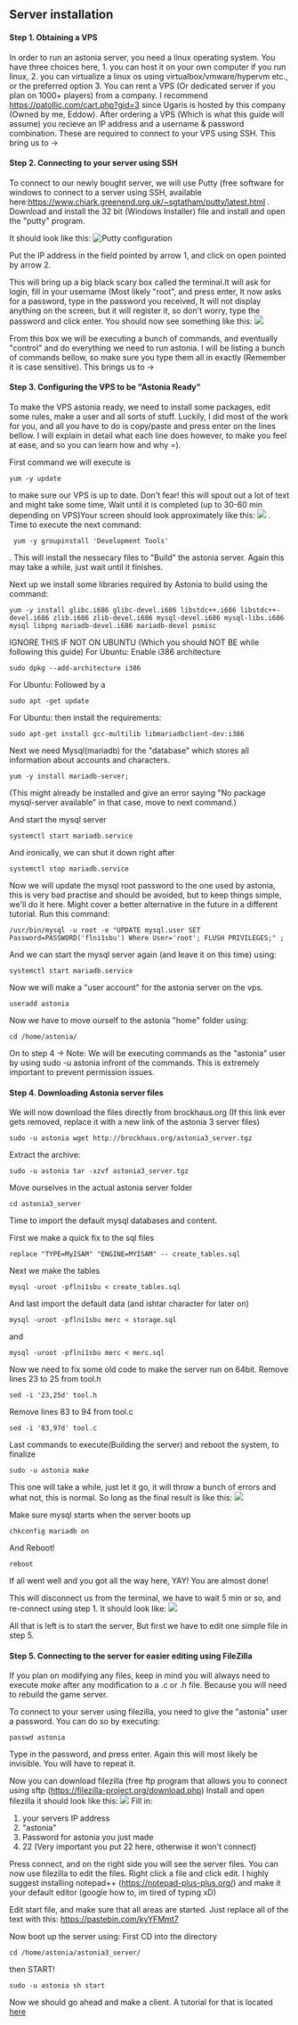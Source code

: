 ## Server installation

#### Step 1. Obtaining a VPS
 
In order to run an astonia server, you need a linux operating system. You have three choices here, 1. you can host it on your own computer if you run linux, 2. you can virtualize a linux os using virtualbox/vmware/hypervm etc., or the preferred option 3. You can rent a VPS (Or dedicated server if you plan on 1000+ players) from a company. I recommend https://patollic.com/cart.php?gid=3  since Ugaris is hosted by this company (Owned by me, Eddow). After ordering a VPS (Which is what this guide will assume) you recieve an IP address and a username & password combination. These are required to connect to your VPS using SSH. This bring us to ->
 
#### Step 2. Connecting to your server using SSH
 
To connect to our newly bought server, we will use Putty (free software for windows to connect to a server using SSH, available here:https://www.chiark.greenend.org.uk/~sgtatham/putty/latest.html . Download and install the 32 bit (Windows Installer) file and install and open the "putty" program.
 
It should look like this:
![Putty configuration](https://i.imgur.com/SYoCIFb.png "Putty configuration")
 
Put the IP address in the field pointed by arrow 1, and click on open pointed by arrow 2.
 
This will bring up a big black scary box called the terminal.It will ask for login, fill in your username (Most likely "root", and press enter, It now asks for a password, type in the password you received, It will not display anything on the screen, but it will register it, so don't worry, type the password and click enter. You should now see something like this:
![](https://i.imgur.com/XjHgofy.png "")
 
 From this box we will be executing a bunch of commands, and eventually "control" and do everything we need to run astonia. I will be listing a bunch of commands bellow, so make sure you type them all in exactly (Remember it is case sensitive). This brings us to ->
 
#### Step 3. Configuring the VPS to be "Astonia Ready"
 
To make the VPS astonia ready, we need to install some packages, edit some rules, make a user and all sorts of stuff. Luckily, I did most of the work for you, and all you have to do is copy/paste and press enter on the lines bellow. I will explain in detail what each line does however, to make you feel at ease, and so you can learn how and why =).
 
First command we will execute is
 ```Shell
 yum -y update
 ```
 to make sure our VPS is up to date. Don't fear! this will spout out a lot of text and might take some time, Wait until it is completed (up to 30-60 min depending on VPS)Your screen should look approximately like this: ![](https://i.imgur.com/jxxKQeT.png "") . Time to execute the next command:
```Shell
 yum -y groupinstall 'Development Tools'
```
 . This will install the nessecary files to "Build" the astonia server. Again this may take a while, just wait until it finishes.
 
Next up we install some libraries required by Astonia to build using the command:
```Shell 
yum -y install glibc.i686 glibc-devel.i686 libstdc++.i686 libstdc++-devel.i686 zlib.i686 zlib-devel.i686 mysql-devel.i686 mysql-libs.i686 mysql libpng mariadb-devel.i686 mariadb-devel psmisc
``` 
IGNORE THIS IF NOT ON UBUNTU (Which you should NOT BE while following this guide)
For Ubuntu:
Enable i386 architecture
```shell
sudo dpkg --add-architecture i386
```
For Ubuntu:
Followed by a
```shell
sudo apt -get update
```
For Ubuntu:
then install the requirements:
```shell
sudo apt-get install gcc-multilib libmariadbclient-dev:i386
```

Next we need Mysql(mariadb) for the "database" which stores all information about accounts and characters.
```Shell 
yum -y install mariadb-server;
``` 
(This might already be installed and give an error saying "No package mysql-server available" in that case, move to next command.)
 
And start the mysql server
```Shell 
systemctl start mariadb.service
``` 
And ironically, we can shut it down right after
```Shell 
systemctl stop mariadb.service
``` 
Now we will update the mysql root password to the one used by astonia, this is very bad practise and should be avoided, but to keep things simple, we'll do it here. Might cover a better alternative in the future in a different tutorial. Run this command:
```Shell
/usr/bin/mysql -u root -e "UPDATE mysql.user SET Password=PASSWORD('flni1sbu') Where User='root'; FLUSH PRIVILEGES;" ;
```
 
And we can start the mysql server again (and leave it on this time) using:
```Shell 
systemctl start mariadb.service
``` 
Now we will make a "user account" for the astonia server on the vps.
```Shell 
useradd astonia
``` 
Now we have to move ourself to the astonia "home" folder using:
```Shell 
cd /home/astonia/
``` 
On to step 4 ->
Note: We will be executing commands as the "astonia" user by using sudo -u astonia infront of the commands. This is extremely important to prevent permission issues.
 
#### Step 4. Downloading Astonia server files
 
We will now download the files directly from brockhaus.org (If this link ever gets removed, replace it with a new link of the astonia 3 server files)
```Shell 
sudo -u astonia wget http://brockhaus.org/astonia3_server.tgz
``` 
Extract the archive:
```Shell 
sudo -u astonia tar -xzvf astonia3_server.tgz
``` 
Move ourselves in the actual astonia server folder
```Shell 
cd astonia3_server
``` 
Time to import the default mysql databases and content.
 
First we make a quick fix to the sql files
```Shell
replace "TYPE=MyISAM" "ENGINE=MYISAM" -- create_tables.sql
``` 
Next we make the tables
```Shell
mysql -uroot -pflni1sbu < create_tables.sql
```
And last import the default data (and ishtar character for later on)
```Shell
mysql -uroot -pflni1sbu merc < storage.sql
```
and
```Shell
mysql -uroot -pflni1sbu merc < merc.sql
``` 
Now we need to fix some old code to make the server run on 64bit.
Remove lines 23 to 25 from tool.h
```Shell
sed -i '23,25d' tool.h
```
Remove lines 83 to 94 from tool.c
```Shell
sed -i '83,97d' tool.c
```
Last commands to execute(Building the server) and reboot the system, to finalize
```Shell 
sudo -u astonia make
```
This one will take a while, just let it go, it will throw a bunch of errors and what not, this is normal. So long as the final result is like this:
![](https://i.imgur.com/3ZVLSF4.png "")
 
Make sure mysql starts when the server boots up
```Shell
chkconfig mariadb on
```
And Reboot!
```Shell
reboot
```
 
If all went well and you got all the way here, YAY! You are almost done!
 
This will disconnect us from the terminal, we have to wait 5 min or so, and re-connect using step 1. It should look like:
![](https://i.imgur.com/D2ndqpm.png "")
 
All that is left is to start the server, But first we have to edit one simple file in step 5.
 
 
#### Step 5. Connecting to the server for easier editing using FileZilla
If you plan on modifying any files, keep in mind you will always need to execute *make* after any modification to a .c or .h file. Because you will need to rebuild the game server.
 
To connect to your server using filezilla, you need to give the "astonia" user a password. You can do so by executing:
```Shell
passwd astonia
```

Type in the password, and press enter. Again this will most likely be invisible. You will have to repeat it.
 
Now you can download filezilla (free ftp program that allows you to connect using sftp (https://filezilla-project.org/download.php)
Install and open filezilla it should look like this:
![](https://i.imgur.com/gY11Cjw.png "")
Fill in:
1. your servers IP address
2. "astonia"
3. Password for astonia you just made
4. 22 (Very important you put 22 here, otherwise it won't connect)
 
Press connect, and on the right side you will see the server files. You can now use filezilla to edit the files. Right click a file and click edit. I highly suggest installing notepad++ (https://notepad-plus-plus.org/) and make it your default editor (google how to, im tired of typing xD)
 
Edit start file, and make sure that all areas are started. Just replace all of the text with this: https://pastebin.com/kyYFMmt7
 
 
Now boot up the server using:
First CD into the directory
```Shell
cd /home/astonia/astonia3_server/
```
then START!
```Shell
sudo -u astonia sh start
```

Now we should go ahead and make a client. A tutorial for that is located [here](../Astonia_3_Client/readme.md)
